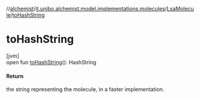 //[alchemist](../../../index.md)/[it.unibo.alchemist.model.implementations.molecules](../index.md)/[LsaMolecule](index.md)/[toHashString](to-hash-string.md)

# toHashString

[jvm]\
open fun [toHashString](to-hash-string.md)(): HashString

#### Return

the string representing the molecule, in a faster implementation.
